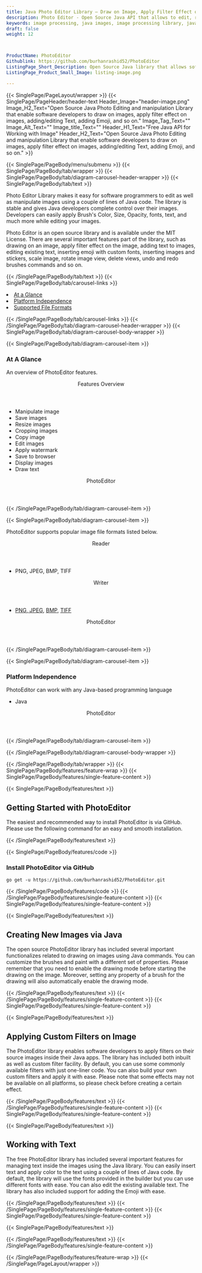 ```yaml
---
title: Java Photo Editor Library – Draw on Image, Apply Filter Effect on Images
description: Photo Editor - Open Source Java API that allows to edit, resize, crop & rotate JPEG, PNG, GIF & BM Images. Add text to images, apply filter & inserting emoji.
keywords: image processing, java images, image processing library, java PNG API, Java JPG, Java image API, Java Image creation, draw on image, apply filters on photos, Modify images, Image filtering API, Java fade image , image filtering API, image animation, 3d image rendering, plasma effect, manipulate image, duplicate images, working with sparse data
draft: false
weight: 12



ProductName: PhotoEditor
Githublink: https://github.com/burhanrashid52/PhotoEditor
ListingPage_Short_Description: Open Source Java library that allows software programmers to edit as well as manipulate images using couple of lines of Java code.
ListingPage_Product_Small_Image: listing-image.png 

---
```


{{< SinglePage/PageLayout/wrapper >}}
{{< SinglePage/PageHeader/header-text
Header_Image="header-image.png"
Image_H2_Text="Open Source Java Photo Editing and manipulation Library that enable software developers to draw on images, apply filter effect on images, adding/editing Text, adding Emoji, and so on."
Image_Tag_Text=""
Image_Alt_Text=""
Image_title_Text=""
Header_H1_Text="Free Java API for Working with Image"
Header_H2_Text="Open Source Java Photo Editing and manipulation Library that enable software developers to draw on images, apply filter effect on images, adding/editing Text, adding Emoji, and so on." >}}

{{< SinglePage/PageBody/menu/submenu >}}
{{< SinglePage/PageBody/tab/wrapper >}}
{{< SinglePage/PageBody/tab/diagram-carousel-header-wrapper >}}
{{< SinglePage/PageBody/tab/text >}}



<p>Photo Editor Library makes it easy for software programmers to edit as well as manipulate images using a couple of lines of Java code. The library is stable and gives Java developers complete control over their images. Developers can easily apply Brush's Color, Size, Opacity, fonts, text, and much more while editing your images.</p>
<p>Photo Editor is an open source library and is available under the MIT License. There are several important features part of the library, such as drawing on an image, apply filter effect on the image, adding text to images, editing existing text, inserting emoji with custom fonts, inserting images and stickers, scale image, rotate image view, delete views, undo and redo brushes commands and so on.</p>

{{< /SinglePage/PageBody/tab/text >}}
{{< SinglePage/PageBody/tab/carousel-links >}}

<li data-target="#diagramcarousel" data-slide-to="0"><a href="#">At a Glance</a></li>
<li data-target="#diagramcarousel" data-slide-to="2"><a href="#">Platform Independence</a></li>
<li data-target="#diagramcarousel" data-slide-to="1"><a class="activetab" href="#">Supported File Formats</a></li>


{{< /SinglePage/PageBody/tab/carousel-links >}}
{{< /SinglePage/PageBody/tab/diagram-carousel-header-wrapper >}}
{{< SinglePage/PageBody/tab/diagram-carousel-body-wrapper >}}

{{< SinglePage/PageBody/tab/diagram-carousel-item >}}
<h3>At A Glance</h3>
<p>An overview of PhotoEditor features.</p>
<div class="diagram1 d1-poi">
<div class="d1-row">
<div class="d1-col d1-right"><header>Features Overview</header>
<ul>
<li>Manipulate image</li>
<li>Save images</li>
<li>Resize images</li>
<li>Cropping images</li>
<li>Copy image</li>
<li>Edit images</li>
<li>Apply watermark</li>
<li>Save to browser</li>
<li>Display images</li>
<li>Draw text</li>
</ul>
</div>
<!--/left--></div>
<div class="d1-logo" style="border: none;"><!--<img src='listing-image.png' alt="Compression APIs for .NET" />--><header>PhotoEditor</header><footer><small></small></footer></div>
<!--/logo--></div>
<!--/diagram1-->
{{< /SinglePage/PageBody/tab/diagram-carousel-item >}}

{{< SinglePage/PageBody/tab/diagram-carousel-item >}}
<p>PhotoEditor supports popular image file formats listed below.</p>
<div class="diagram1 d2 d1-poi">
<div class="d1-row">
<div class="d1-col d1-left"><header><i class="fa fa-arrows-v"> </i> Reader</header>
<ul>
<li>PNG, JPEG, BMP, TIFF</li>
</ul>
</div>
<!--/left-->
<div class="d1-col d1-right"><header><i class="fa fa-long-arrow-down"> </i> Writer</header>
<ul>
<li><a href="https://docs.fileformat.com/image/png/">PNG</a>,<a href="https://docs.fileformat.com/image/jpeg/"> JPEG</a>, <a href="https://docs.fileformat.com/image/bmp/">BMP</a>, <a href="https://docs.fileformat.com/image/tiff/">TIFF</a></li>
</ul>
</div>
<!--/right--></div>
<!--/row-->
<div class="d1-logo" style="border: none;"><!--<img src='listing-image.png' alt="Compression APIs for .NET" />--><header>PhotoEditor</header><footer><small></small></footer></div>
<!--/logo--></div>
<!--/diagram2-->
{{< /SinglePage/PageBody/tab/diagram-carousel-item >}}

{{< SinglePage/PageBody/tab/diagram-carousel-item >}}
<h3>Platform Independence</h3>
<p>PhotoEditor can work with any Java-based programming language</p>
<div class="diagram1 d1-poi">
<div class="d1-row">
<div class="d1-col d1-left">
<ul>
<li>Java</li>
</ul>
</div>
<!--/left-->
<div class="d1-col d1-right"> </div>
<!--/right--></div>
<!--/row-->
<div class="d1-logo" style="border: none;"><!--<img src='listing-image.png' alt="Compression APIs for .NET" />--><header>PhotoEditor</header><footer><small></small></footer></div>
<!--/logo--></div>
<!--/diagram2 -->
{{< /SinglePage/PageBody/tab/diagram-carousel-item >}}

{{< /SinglePage/PageBody/tab/diagram-carousel-body-wrapper >}}

{{< /SinglePage/PageBody/tab/wrapper >}}
{{< SinglePage/PageBody/features/feature-wrap >}}
{{< SinglePage/PageBody/features/single-feature-content >}}

{{< SinglePage/PageBody/features/text >}}
<h2 class="h2title">Getting Started with PhotoEditor</h2>
<p>The easiest and recommended way to install PhotoEditor is via GitHub. Please use the following command for an easy and smooth installation.</p>
{{< /SinglePage/PageBody/features/text >}}

{{< SinglePage/PageBody/features/code >}}
<h3><strong>Install PhotoEditor via GitHub</strong></h3>
<pre><code class="html">go get -u https://github.com/burhanrashid52/PhotoEditor.git </code></pre>


{{< /SinglePage/PageBody/features/code >}}
{{< /SinglePage/PageBody/features/single-feature-content >}}
{{< SinglePage/PageBody/features/single-feature-content >}}

{{< SinglePage/PageBody/features/text >}}
<h2 class="h2title">Creating New Images via Java</h2>
<p>The open source PhotoEditor library has included several important functionalizes related to drawing on images using Java commands. You can customize the brushes and paint with a different set of properties. Please remember that you need to enable the drawing mode before starting the drawing on the image. Moreover, setting any property of a brush for the drawing will also automatically enable the drawing mode.</p>

{{< /SinglePage/PageBody/features/text >}}
{{< /SinglePage/PageBody/features/single-feature-content >}}
{{< SinglePage/PageBody/features/single-feature-content >}}

{{< SinglePage/PageBody/features/text >}}
<h2 class="h2title">Applying Custom Filters on Image</h2>
<p>The PhotoEditor library enables software developers to apply filters on their source images inside their Java apps. The library has included both inbuilt as well as custom filter facility. By default, you can use some commonly available filters with just one-liner code. You can also build your own custom filters and apply it with ease. Please note that some effects may not be available on all platforms, so please check before creating a certain effect.</p>

{{< /SinglePage/PageBody/features/text >}}
{{< /SinglePage/PageBody/features/single-feature-content >}}
{{< SinglePage/PageBody/features/single-feature-content >}}

{{< SinglePage/PageBody/features/text >}}
<h2 class="h2title">Working with Text</h2>
<p>The free PhotoEditor library has included several important features for managing text inside the images using the Java library. You can easily insert text and apply color to the text using a couple of lines of Java code. By default, the library will use the fonts provided in the builder but you can use different fonts with ease. You can also edit the existing available text. The library has also included support for adding the Emoji with ease.</p>

{{< /SinglePage/PageBody/features/text >}}
{{< /SinglePage/PageBody/features/single-feature-content >}}
{{< SinglePage/PageBody/features/single-feature-content >}}

{{< SinglePage/PageBody/features/text >}}
 
{{< /SinglePage/PageBody/features/text >}}
{{< /SinglePage/PageBody/features/single-feature-content >}}

{{< /SinglePage/PageBody/features/feature-wrap >}}
{{< /SinglePage/PageLayout/wrapper >}}
